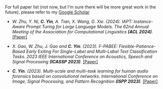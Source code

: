 For full paper list (not now, but I'm sure there will be more great work in the future), please refer to my [Google Scholar](https://scholar.google.com/citations?user=7gsdLw4AAAAJ&hl=en)

- *W. Zhu, Y. Ni, <strong><strong>C. Yin</strong></strong>, A. Tian, X. Wang, G. Xie. (2024). IAPT: Instance-Aware Prompt Turing for Large Language Models. The 62nd Annual Meeting of the Association for Computational Linguistics <strong><strong>(ACL 2024)</strong></strong>.*[[Paper]](https://arxiv.org/pdf/2405.18203)

- *X. Gao, W. Zhu, J. Gao and <strong><strong>C. Yin</strong></strong>. (2023). F-PABEE: Flexible-Patience-Based Early Exiting For Single-Label and Multi-Label Text Classification Tasks. 2023 IEEE International Conference on Acoustics, Speech and Signal Processing <strong><strong>(ICASSP 2023)</strong></strong>.* [[Paper]](https://ieeexplore.ieee.org/abstract/document/10095864)

- *<strong><strong>C. Yin</strong></strong>. (2023). Multi-scale and multi-task learning for human audio forensics based on convolutional networks. International Conference on Image, Signal Processing, and Pattern Recognition <strong><strong>(ISPP 2023)</strong></strong>.* [[Paper]](https://doi.org/10.1117/12.2681344)
